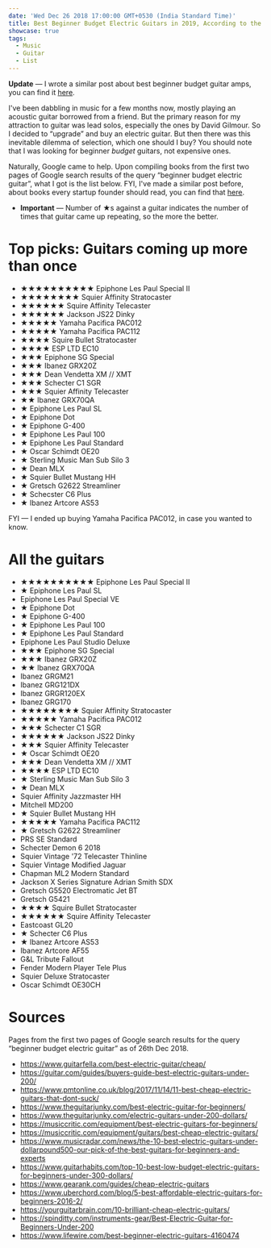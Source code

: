 ```yaml
---
date: 'Wed Dec 26 2018 17:00:00 GMT+0530 (India Standard Time)'
title: Best Beginner Budget Electric Guitars in 2019, According to the Internet 
showcase: true
tags:
  - Music
  - Guitar
  - List
---
```


__Update__ — I wrote a similar post about best beginner budget guitar amps, you can find it [here](/articles/best-beginner-guitar-amps).

I've been dabbling in music for a few months now, mostly playing an acoustic guitar borrowed from a friend. But the primary reason for my attraction to guitar was lead solos, especially the ones by David Gilmour. So I decided to “upgrade” and buy an electric guitar. But then there was this inevitable dilemma of selection, which one should I buy? You should note that I was looking for beginner _budget_ guitars, not expensive ones.

Naturally, Google came to help. Upon compiling books from the first two pages of Google search results of the query “beginner budget electric guitar”, what I got is the list below. FYI, I've made a similar post before, about books every startup founder should read, you can find that [here](/articles/books-every-startup-founder-should-read).

- __Important__ — Number of ★s against a guitar indicates the number of times that guitar came up repeating, so the more the better.


# Top picks: Guitars coming up more than once

- ★★★★★★★★★★ Epiphone Les Paul Special II
- ★★★★★★★★ Squier Affinity Stratocaster
- ★★★★★★ Squire Affinity Telecaster
- ★★★★★★ Jackson JS22 Dinky
- ★★★★★ Yamaha Pacifica PAC012
- ★★★★★ Yamaha Pacifica PAC112
- ★★★★ Squire Bullet Stratocaster
- ★★★★ ESP LTD EC10
- ★★★ Epiphone SG Special
- ★★★ Ibanez GRX20Z
- ★★★ Dean Vendetta XM // XMT
- ★★★ Schecter C1 SGR
- ★★★ Squier Affinity Telecaster
- ★★ Ibanez GRX70QA 
- ★ Epiphone Les Paul SL
- ★ Epiphone Dot
- ★ Epiphone G-400
- ★ Epiphone Les Paul 100
- ★ Epiphone Les Paul Standard
- ★ Oscar Schimdt OE20
- ★ Sterling Music Man Sub Silo 3
- ★ Dean MLX
- ★ Squier Bullet Mustang HH
- ★ Gretsch G2622 Streamliner
- ★ Schecster C6 Plus
- ★ Ibanez Artcore AS53

FYI — I ended up buying Yamaha Pacifica PAC012, in case you wanted to know.

# All the guitars

- ★★★★★★★★★★ Epiphone Les Paul Special II
- ★ Epiphone Les Paul SL
- Epiphone Les Paul Special VE
- ★ Epiphone Dot
- ★ Epiphone G-400
- ★ Epiphone Les Paul 100
- ★ Epiphone Les Paul Standard
- Epiphone Les Paul Studio Deluxe
- ★★★ Epiphone SG Special
- ★★★ Ibanez GRX20Z
- ★★ Ibanez GRX70QA 
- Ibanez GRGM21
- Ibanez GRG121DX
- Ibanez GRGR120EX
- Ibanez GRG170
- ★★★★★★★★ Squier Affinity Stratocaster
- ★★★★★ Yamaha Pacifica PAC012
- ★★★ Schecter C1 SGR
- ★★★★★★ Jackson JS22 Dinky
- ★★★ Squier Affinity Telecaster
- ★ Oscar Schimdt OE20
- ★★★ Dean Vendetta XM // XMT
- ★★★★ ESP LTD EC10
- ★ Sterling Music Man Sub Silo 3
- ★ Dean MLX
- Squier Affinity Jazzmaster HH
- Mitchell MD200
- ★ Squier Bullet Mustang HH
- ★★★★★ Yamaha Pacifica PAC112
- ★ Gretsch G2622 Streamliner
- PRS SE Standard
- Schecter Demon 6 2018
- Squier Vintage '72 Telecaster Thinline
- Squier Vintage Modified Jaguar
- Chapman ML2 Modern Standard
- Jackson X Series Signature Adrian Smith SDX
- Gretsch G5520 Electromatic Jet BT
- Gretsch G5421
- ★★★★ Squire Bullet Stratocaster
- ★★★★★★ Squire Affinity Telecaster
- Eastcoast GL20
- ★ Schecter C6 Plus
- ★ Ibanez Artcore AS53
- Ibanez Artcore AF55
- G&L Tribute Fallout
- Fender Modern Player Tele Plus
- Squier Deluxe Stratocaster
- Oscar Schimdt OE30CH

# Sources

Pages from the first two pages of Google search results for the query “beginner budget electric guitar” as of 26th Dec 2018.

- https://www.guitarfella.com/best-electric-guitar/cheap/
- https://guitar.com/guides/buyers-guide-best-electric-guitars-under-200/
- https://www.pmtonline.co.uk/blog/2017/11/14/11-best-cheap-electric-guitars-that-dont-suck/
- https://www.theguitarjunky.com/best-electric-guitar-for-beginners/
- https://www.theguitarjunky.com/electric-guitars-under-200-dollars/
- https://musiccritic.com/equipment/best-electric-guitars-for-beginners/
- https://musiccritic.com/equipment/guitars/best-cheap-electric-guitars/
- https://www.musicradar.com/news/the-10-best-electric-guitars-under-dollarpound500-our-pick-of-the-best-guitars-for-beginners-and-experts
- https://www.guitarhabits.com/top-10-best-low-budget-electric-guitars-for-beginners-under-300-dollars/
- https://www.gearank.com/guides/cheap-electric-guitars
- https://www.uberchord.com/blog/5-best-affordable-electric-guitars-for-beginners-2016-2/
- https://yourguitarbrain.com/10-brilliant-cheap-electric-guitars/
- https://spinditty.com/instruments-gear/Best-Electric-Guitar-for-Beginners-Under-200
- https://www.lifewire.com/best-beginner-electric-guitars-4160474
